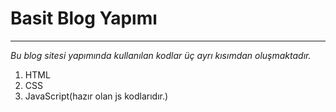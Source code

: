 # Basit Blog Yapımı
**** 
*Bu blog sitesi yapımında kullanılan kodlar üç ayrı kısımdan oluşmaktadır.*
1. HTML
2. CSS
3. JavaScript(hazır olan js kodlarıdır.)
